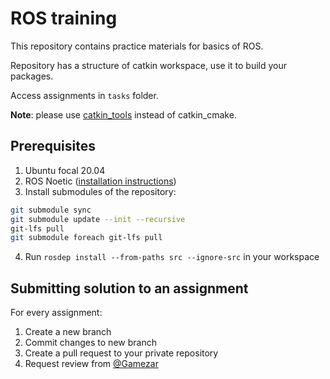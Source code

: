 # ROS training

This repository contains practice materials for basics of ROS.

Repository has a structure of catkin workspace, use it to build your packages.

Access assignments in `tasks` folder.

**Note**: please use [catkin_tools](https://catkin-tools.readthedocs.io/en/latest/installing.html) instead of catkin_cmake.

## Prerequisites
1. Ubuntu focal 20.04
2. ROS Noetic ([installation instructions](http://wiki.ros.org/ROS/Installation/TwoLineInstall/))
3. Install submodules of the repository:
```bash
git submodule sync                                             
git submodule update --init --recursive
git-lfs pull
git submodule foreach git-lfs pull
```
4. Run `rosdep install --from-paths src --ignore-src` in your workspace

## Submitting solution to an assignment
For every assignment:
1. Create a new branch
2. Commit changes to new branch
3. Create a pull request to your private repository
4. Request review from [@Gamezar](https://github.com/Gamezar)
